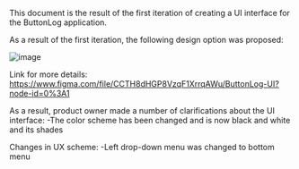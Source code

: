 This document is the result of the first iteration of creating a UI interface for the ButtonLog application.

As a result of the first iteration, the following design option was proposed:

![image](https://user-images.githubusercontent.com/82474250/194754646-2e2b84da-97e8-49d4-a4b4-eb8d35b43368.png)

Link for more details:
https://www.figma.com/file/CCTH8dHGP8VzqF1XrrqAWu/ButtonLog-UI?node-id=0%3A1

As a result, product owner made a number of clarifications about the UI interface:
-The color scheme has been changed and is now black and white and its shades

Changes in UX scheme: 
-Left drop-down menu was changed to bottom menu
